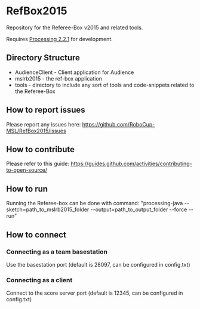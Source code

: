 # RefBox2015
Repository for the Referee-Box v2015 and related tools.

Requires [Processing 2.2.1](https://processing.org/download/?processing) for development.

## Directory Structure
* AudienceClient - Client application for Audience
* mslrb2015 - the ref-box application
* tools - directory to include any sort of tools and code-snippets related to the Referee-Box

## How to report issues
Please report any issues here: https://github.com/RoboCup-MSL/RefBox2015/issues

## How to contribute
Please refer to this guide: https://guides.github.com/activities/contributing-to-open-source/

## How to run
Running the Referee-box can be done with command: 
"processing-java --sketch=path_to_mslrb2015_folder --output=path_to_output_folder --force --run"

## How to connect

### Connecting as a team basestation

Use the basestation port (default is 28097, can be configured in config.txt)

### Connecting as a client

Connect to the score server port (default is 12345, can be configured in config.txt)
